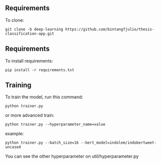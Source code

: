 ## Requirements

To clone:

```setup
git clone -b deep-learning https://github.com/bintangfjulio/thesis-classification-app.git
```

## Requirements

To install requirements:

```setup
pip install -r requirements.txt
```

## Training

To train the model, run this command:

```train
python trainer.py
```

or more advanced train:

```
python trainer.py --hyperparameter_name=value
```

example:

```
python trainer.py --batch_size=16 --bert_model=indolem/indobertweet-uncased
```

You can see the other hyperparameter on util/hyperparameter.py
